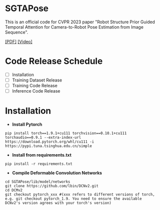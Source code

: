 # SGTAPose
This is an official code for CVPR 2023 paper "Robot Structure Prior Guided Temporal Attention for Camera-to-Robot Pose
Estimation from Image Sequence".

[\[PDF\]](https://arxiv.org/pdf/2307.12106.pdf) [\[Video\]](https://www.youtube.com/watch?v=5fQp-yBubZs&t=12s)
# Code Release Schedule
- [ ] Installation
- [ ] Training Dataset Release
- [ ] Training Code Release
- [ ] Inference Code Release

# Installation
* **Install Pytorch**
```
pip install torch==1.9.1+cu111 torchvision==0.10.1+cu111 torchaudio==0.9.1 --extra-index-url https://download.pytorch.org/whl/cu111 -i https://pypi.tuna.tsinghua.edu.cn/simple
```
* **Install from requirements.txt**
```
pip install -r requirements.txt
```
* **Compile Deformable Convolution Networks**
```
cd SGTAPose/lib/model/networks
git clone https://github.com/lbin/DCNv2.git
cd DCMv2
git checkout pytorch_xxx #(xxx refers to different versions of torch, e.g. git checkout pytorch_1.9. You need to ensure the available DCNv2's version agrees with your torch's version)
```


